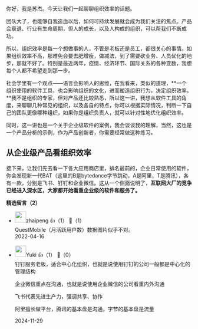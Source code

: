 你好，我是苏杰。今天让我们一起聊聊组织效率的话题。

团队大了，也能够自我造血以后，如何可持续发展就会成为我们关注的焦点。产品会衰退、行业有生命周期，但人的成长，以及人构成的组织，可以帮我们不断成功。

所以，组织效率是每一个想做事的人，不管是老板还是员工，都很关心的事情。如果组织效率不高，那难免会要去肥增瘦，做减法，到了需要砍业务、人员优化的地步，那就不好了。特别是最近两年，疫情、经济环节、国际关系的各种变数，我想每个人都不希望走到那一步。

社会学里有一个观点——语言会影响人的思维，在我看来，类似的道理，**一个组织使用的软件工具，也会影响组织的文化，进而塑造组织行为，决定组织效率。**我不是组织的专家，但对产品还比较熟悉，所以这一讲，我想从软件工具的角度，来聊聊几种常见的组织，以及各自的特点，你可以根据实际情况，判断一下自己的团队更像哪种组织，如果你是组织负责人，就可以针对性地优化组织效率。

同时，这一讲也是一个关于企业级软件的案例，我会谈谈我的理解，当然，这也是一个产品分析的示例，作为产品创新者，你需要经常做这种练习。

## 从企业级产品看组织效率

接下来，让我们先去看一下各大应用商店里，排名最前的，企业日常使用的软件，你会发现新一代BAT（这里的B是bytedance字节跳动，A是阿里，T是腾讯），各有一款，分别是飞书、钉钉和企业微信。这从一个侧面说明了，**互联网大厂的竞争已经进入深水区，大家都开始看重企业级的软件和服务了。**
<div><strong>精选留言（2）</strong></div><ul>
<li><img src="https://static001.geekbang.org/account/avatar/00/28/3c/b0/4d57c469.jpg" width="30px"><span>zhaipeng</span> 👍（1） 💬（1）<div>QuestMobile（月活跃用户数）数据图片似乎不对。</div>2022-04-16</li><br/><li><img src="" width="30px"><span>Yuki</span> 👍（1） 💬（0）<div>钉钉服务老板，适合中心化组织，也就是说使用钉钉的公司一般都是中心化的管理结构

企业微信重点在沟通，也就是说使用企业微信的公司看重内外沟通

飞书代表先进生产力，强调共享、协作

阿里擅长做平台，腾讯的基本盘是沟通，字节的基本盘是流量</div>2024-11-29</li><br/>
</ul>